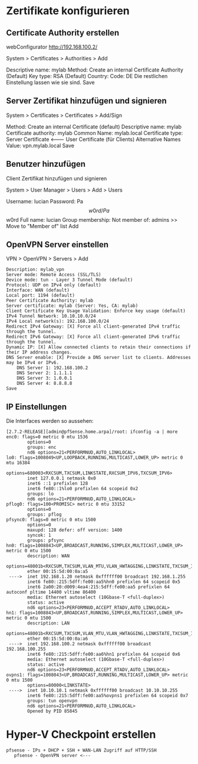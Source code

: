# Zertifikate konfigurieren


## Certificate Authority erstellen

webConfigurator http://192.168.100.2/

System > Certificates > Authorities > Add

Descriptive name: mylab
Method: Create an internal Certificate Authority (Default)
Key type: RSA (Default)
Country: Code: DE
Die restlichen Einstellung lassen wie sie sind.
Save


## Server Zertifikat hinzufügen und signieren

System > Certificates > Certificates > Add/Sign

Method: Create an internal Certificate (default)
Descriptive name: mylab
Certificate authority: mylab
Common Name: mylab.local
Certificate type: Server Certificate <---
					User Certificate (für Clients)
Alternative Names Value: vpn.mylab.local
Save


## Benutzer hinzufügen

Client Zertifikat hinzufügen und signieren

System > User Manager > Users > Add > Users

Username: lucian
Password: Pa$$w0rd/Pa$$w0rd
Full name: lucian
Group membership: Not member of: admins >> Move to "Member of" list
Add


## OpenVPN Server einstellen

VPN > OpenVPN > Servers > Add

```pfsense
Description: mylab_vpn
Server mode: Remote Access (SSL/TLS)
Device mode: tun - Layer 3 Tunnel Mode (default)
Protocol: UDP on IPv4 only (default)
Interface: WAN (default)
Local port: 1194 (default)
Peer Certificate Authority: mylab
Server certificate: mylab (Server: Yes, CA: mylab)
Client Certificate Key Usage Validation: Enforce key usage (default)
IPv4 Tunnel Network: 10.10.10.0/24
IPv4 Local network(s): 192.168.100.0/24
Redirect IPv4 Gateway: [X] Force all client-generated IPv4 traffic through the tunnel.
Redirect IPv6 Gateway: [X] Force all client-generated IPv6 traffic through the tunnel.
Dynamic IP: [X] Allow connected clients to retain their connections if their IP address changes.
DNS Server enable: [X] Provide a DNS server list to clients. Addresses may be IPv4 or IPv6.
	DNS Server 1: 192.168.100.2
	DNS Server 2: 1.1.1.1
	DNS Server 3: 1.0.0.1
	DNS Server 4: 8.8.8.8
Save
```

## IP Einstellungen

Die Interfaces werden so aussehen:

```pfsense
[2.7.2-RELEASE][admin@pfSense.home.arpa]/root: ifconfig -a | more
enc0: flags=0 metric 0 mtu 1536
        options=0
        groups: enc
        nd6 options=21<PERFORMNUD,AUTO_LINKLOCAL>
lo0: flags=1008049<UP,LOOPBACK,RUNNING,MULTICAST,LOWER_UP> metric 0 mtu 16384
        options=680003<RXCSUM,TXCSUM,LINKSTATE,RXCSUM_IPV6,TXCSUM_IPV6>
        inet 127.0.0.1 netmask 0x0
        inet6 ::1 prefixlen 128
        inet6 fe80::1%lo0 prefixlen 64 scopeid 0x2
        groups: lo
        nd6 options=21<PERFORMNUD,AUTO_LINKLOCAL>
pflog0: flags=100<PROMISC> metric 0 mtu 33152
        options=0
        groups: pflog
pfsync0: flags=0 metric 0 mtu 1500
        options=0
        maxupd: 128 defer: off version: 1400
        syncok: 1
        groups: pfsync
hn0: flags=1008843<UP,BROADCAST,RUNNING,SIMPLEX,MULTICAST,LOWER_UP> metric 0 mtu 1500
        description: WAN
        options=48001b<RXCSUM,TXCSUM,VLAN_MTU,VLAN_HWTAGGING,LINKSTATE,TXCSUM_IPV6>
        ether 00:15:5d:00:0a:a5
 ---->  inet 192.168.1.20 netmask 0xffffff00 broadcast 192.168.1.255
        inet6 fe80::215:5dff:fe00:aa5%hn0 prefixlen 64 scopeid 0x5
        inet6 2a00:20:d009:4ea4:215:5dff:fe00:aa5 prefixlen 64 autoconf pltime 14400 vltime 86400
        media: Ethernet autoselect (10Gbase-T <full-duplex>)
        status: active
        nd6 options=23<PERFORMNUD,ACCEPT_RTADV,AUTO_LINKLOCAL>
hn1: flags=1008843<UP,BROADCAST,RUNNING,SIMPLEX,MULTICAST,LOWER_UP> metric 0 mtu 1500
        description: LAN
        options=48001b<RXCSUM,TXCSUM,VLAN_MTU,VLAN_HWTAGGING,LINKSTATE,TXCSUM_IPV6>
        ether 00:15:5d:00:0a:a6
 ---->  inet 192.168.100.2 netmask 0xffffff00 broadcast 192.168.100.255
        inet6 fe80::215:5dff:fe00:aa6%hn1 prefixlen 64 scopeid 0x6
        media: Ethernet autoselect (10Gbase-T <full-duplex>)
        status: active
        nd6 options=23<PERFORMNUD,ACCEPT_RTADV,AUTO_LINKLOCAL>
ovpns1: flags=1008043<UP,BROADCAST,RUNNING,MULTICAST,LOWER_UP> metric 0 mtu 1500
        options=80000<LINKSTATE>
 ---->  inet 10.10.10.1 netmask 0xffffff00 broadcast 10.10.10.255
        inet6 fe80::215:5dff:fe00:aa5%ovpns1 prefixlen 64 scopeid 0x7
        groups: tun openvpn
        nd6 options=21<PERFORMNUD,AUTO_LINKLOCAL>
        Opened by PID 85845
```

# Hyper-V Checkpoint erstellen

```hyper-v
pfsense - IPs + DHCP + SSH + WAN-LAN Zugriff auf HTTP/SSH
   pfsense - OpenVPN server <---
```
